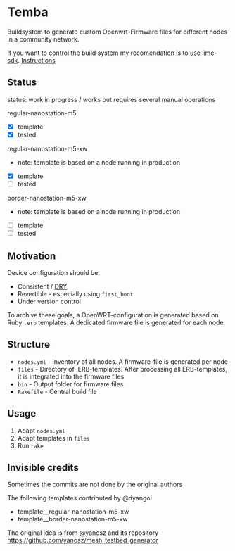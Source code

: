 # Temba

Buildsystem to generate custom Openwrt-Firmware files for different nodes in a community network.

If you want to control the build system my recomendation is to use [lime-sdk](https://github.com/libremesh/lime-sdk). [Instructions](https://github.com/guifi-exo/wiki/blob/master/howto/lime-sdk.md)

## Status

status: work in progress / works but requires several manual operations

regular-nanostation-m5

- [x] template
- [x] tested

regular-nanostation-m5-xw

- note: template is based on a node running in production
- [x] template
- [ ] tested

border-nanostation-m5-xw

- note: template is based on a node running in production
- [ ] template
- [ ] tested

## Motivation

Device configuration should be:

* Consistent / [DRY](https://en.wikipedia.org/wiki/Don%27t_repeat_yourself)
* Revertible - especially using `first_boot`
* Under version control

To archive these goals, a OpenWRT-configuration is generated based on Ruby `.erb` templates. A dedicated firmware file is generated for each node.

## Structure

* `nodes.yml` - inventory of all nodes. A firmware-file is generated per node
* `files` - Directory of .ERB-templates. After processing all ERB-templates, it is integrated into the firmware files
* `bin` - Output folder for firmware files
* `Rakefile` - Central build file

## Usage

1. Adapt `nodes.yml`
2. Adapt templates in `files`
3. Run `rake`

## Invisible credits

Sometimes the commits are not done by the original authors

The following templates contributed by @dyangol

- template__regular-nanostation-m5-xw
- template__border-nanostation-m5-xw

The original idea is from @yanosz and its repository https://github.com/yanosz/mesh_testbed_generator
